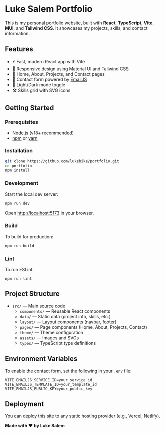 # Luke Salem Portfolio

This is my personal portfolio website, built with **React**, **TypeScript**, **Vite**, **MUI**, and **Tailwind CSS**. It showcases my projects, skills, and contact information.

## Features

- ⚡️ Fast, modern React app with Vite
- 🎨 Responsive design using Material UI and Tailwind CSS
- 📄 Home, About, Projects, and Contact pages
- 📧 Contact form powered by [EmailJS](https://www.emailjs.com/)
- 🌙 Light/Dark mode toggle
- 🛠️ Skills grid with SVG icons

## Getting Started

### Prerequisites

- [Node.js](https://nodejs.org/) (v18+ recommended)
- [npm](https://www.npmjs.com/) or [yarn](https://yarnpkg.com/)

### Installation

```sh
git clone https://github.com/lukebike/portfolio.git
cd portfolio
npm install
```

### Development

Start the local dev server:

```sh
npm run dev
```

Open [http://localhost:5173](http://localhost:5173) in your browser.

### Build

To build for production:

```sh
npm run build
```

### Lint

To run ESLint:

```sh
npm run lint
```

## Project Structure

- `src/` — Main source code
  - `components/` — Reusable React components
  - `data/` — Static data (project info, skills, etc.)
  - `layout/` — Layout components (navbar, footer)
  - `pages/` — Page components (Home, About, Projects, Contact)
  - `theme/` — Theme configuration
  - `assets/` — Images and SVGs
  - `types/` — TypeScript type definitions

## Environment Variables

To enable the contact form, set the following in your `.env` file:

```
VITE_EMAILJS_SERVICE_ID=your_service_id
VITE_EMAILJS_TEMPLATE_ID=your_template_id
VITE_EMAILJS_PUBLIC_KEY=your_public_key
```

## Deployment

You can deploy this site to any static hosting provider (e.g., Vercel, Netlify).

**Made with ❤️ by Luke Salem**
